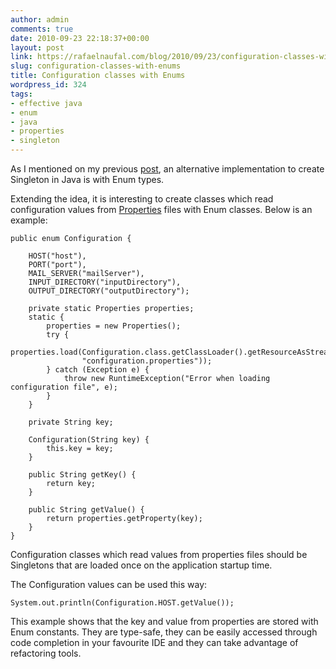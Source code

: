 ```yaml
---
author: admin
comments: true
date: 2010-09-23 22:18:37+00:00
layout: post
link: https://rafaelnaufal.com/blog/2010/09/23/configuration-classes-with-enums/
slug: configuration-classes-with-enums
title: Configuration classes with Enums
wordpress_id: 324
tags:
- effective java
- enum
- java
- properties
- singleton
---
```


As I mentioned on my previous [post](http://rafaelnaufal.com/blog/2010/09/07/singleton-in-java-with-enum-types/), an alternative implementation to create Singleton in Java is with Enum types.

Extending the idea,  it is interesting to create classes which read configuration values from [Properties](http://download.oracle.com/javase/6/docs/api/java/util/Properties.html) files with Enum classes. Below is an example:


    
    
    public enum Configuration {
    
        HOST("host"),
        PORT("port"),
        MAIL_SERVER("mailServer"),
        INPUT_DIRECTORY("inputDirectory"),
        OUTPUT_DIRECTORY("outputDirectory");
    
        private static Properties properties;
        static {
            properties = new Properties();
            try {
                properties.load(Configuration.class.getClassLoader().getResourceAsStream(
                    "configuration.properties"));
            } catch (Exception e) {
                throw new RuntimeException("Error when loading configuration file", e);
            }
        }
    
        private String key;
    
        Configuration(String key) {
            this.key = key;
        }
    
        public String getKey() {
            return key;
        }
    
        public String getValue() {
            return properties.getProperty(key);
        }
    }
    



Configuration classes which read values from properties files should be Singletons that are loaded once on the application startup time.

The Configuration values can be used this way:


    
    
    System.out.println(Configuration.HOST.getValue());
    



This example shows that the key and value from properties are stored with Enum constants. They are type-safe, they can be easily accessed through code completion in your favourite IDE and they can take advantage of refactoring tools.
